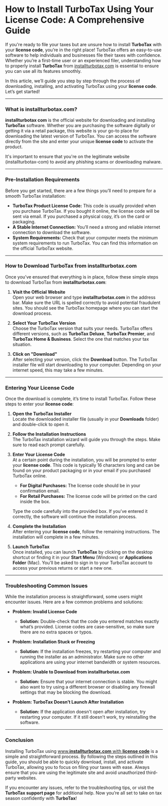 <h1>How to Install TurboTax Using Your License Code: A Comprehensive Guide</h1>
<p>If you're ready to file your taxes but are unsure how to install <strong>TurboTax</strong> with your <strong>license code</strong>, you&rsquo;re in the right place! TurboTax offers an easy-to-use software to help individuals and businesses file their taxes with confidence. Whether you&rsquo;re a first-time user or an experienced filer, understanding how to properly install <strong>TurboTax</strong> from <a href="https://www.gotaxation.com/installturbotax-com">installturbotax com</a>&nbsp;is essential to ensure you can use all its features smoothly.</p>
<p>In this article, we&rsquo;ll guide you step by step through the process of downloading, installing, and activating TurboTax using your <strong>license code</strong>. Let&rsquo;s get started!</p>
<hr />
<h3>What is installturbotax.com?</h3>
<p><strong>installturbotax com</strong> is the official website for downloading and installing <strong>TurboTax</strong> software. Whether you are purchasing the software digitally or getting it via a retail package, this website is your go-to place for downloading the latest version of TurboTax. You can access the software directly from the site and enter your unique <strong>license code</strong> to activate the product.</p>
<p>It's important to ensure that you're on the legitimate website (installturbotax-com) to avoid any phishing scams or downloading malware.</p>
<hr />
<h3>Pre-Installation Requirements</h3>
<p>Before you get started, there are a few things you&rsquo;ll need to prepare for a smooth TurboTax installation:</p>
<ul>
<li><strong>TurboTax Product License Code:</strong> This code is usually provided when you purchase TurboTax. If you bought it online, the license code will be sent via email. If you purchased a physical copy, it&rsquo;s on the card or packaging.</li>
<li><strong>A Stable Internet Connection:</strong> You&rsquo;ll need a strong and reliable internet connection to download the software.</li>
<li><strong>System Requirements:</strong> Check that your computer meets the minimum system requirements to run TurboTax. You can find this information on the official TurboTax website.</li>
</ul>
<hr />
<h3>How to Download TurboTax from installturbotax.com</h3>
<p>Once you&rsquo;ve ensured that everything is in place, follow these simple steps to download TurboTax from <strong>installturbotax.com</strong>:</p>
<ol>
<li>
<p><strong>Visit the Official Website</strong><br />Open your web browser and type <strong>installturbotax.com</strong> in the address bar. Make sure the URL is spelled correctly to avoid potential fraudulent sites. You should see the TurboTax homepage where you can start the download process.</p>
</li>
<li>
<p><strong>Select Your TurboTax Version</strong><br />Choose the TurboTax version that suits your needs. TurboTax offers different versions, such as <strong>TurboTax Deluxe</strong>, <strong>TurboTax Premier</strong>, and <strong>TurboTax Home &amp; Business</strong>. Select the one that matches your tax situation.</p>
</li>
<li>
<p><strong>Click on "Download"</strong><br />After selecting your version, click the <strong>Download</strong> button. The TurboTax installer file will start downloading to your computer. Depending on your internet speed, this may take a few minutes.</p>
</li>
</ol>
<hr />
<h3>Entering Your License Code</h3>
<p>Once the download is complete, it&rsquo;s time to install TurboTax. Follow these steps to enter your <strong>license code</strong>:</p>
<ol>
<li>
<p><strong>Open the TurboTax Installer</strong><br />Locate the downloaded installer file (usually in your <strong>Downloads</strong> folder) and double-click to open it.</p>
</li>
<li>
<p><strong>Follow the Installation Instructions</strong><br />The TurboTax installation wizard will guide you through the steps. Make sure to read each prompt carefully.</p>
</li>
<li>
<p><strong>Enter Your License Code</strong><br />At a certain point during the installation, you will be prompted to enter your <strong>license code</strong>. This code is typically 16 characters long and can be found on your product packaging or in your email if you purchased TurboTax online.</p>
<ul>
<li><strong>For Digital Purchases:</strong> The license code should be in your confirmation email.</li>
<li><strong>For Retail Purchases:</strong> The license code will be printed on the card inside the box.</li>
</ul>
<p>Type the code carefully into the provided box. If you&rsquo;ve entered it correctly, the software will continue the installation process.</p>
</li>
<li>
<p><strong>Complete the Installation</strong><br />After entering your <strong>license code</strong>, follow the remaining instructions. The installation will complete in a few minutes.</p>
</li>
<li>
<p><strong>Launch TurboTax</strong><br />Once installed, you can launch <strong>TurboTax</strong> by clicking on the desktop shortcut or finding it in your <strong>Start Menu</strong> (Windows) or <strong>Applications Folder</strong> (Mac). You&rsquo;ll be asked to sign in to your TurboTax account to access your previous returns or start a new one.</p>
</li>
</ol>
<hr />
<h3>Troubleshooting Common Issues</h3>
<p>While the installation process is straightforward, some users might encounter issues. Here are a few common problems and solutions:</p>
<ul>
<li>
<p><strong>Problem: Invalid License Code</strong></p>
<ul>
<li><strong>Solution:</strong> Double-check that the code you entered matches exactly what&rsquo;s provided. License codes are case-sensitive, so make sure there are no extra spaces or typos.</li>
</ul>
</li>
<li>
<p><strong>Problem: Installation Stuck or Freezing</strong></p>
<ul>
<li><strong>Solution:</strong> If the installation freezes, try restarting your computer and running the installer as an administrator. Make sure no other applications are using your internet bandwidth or system resources.</li>
</ul>
</li>
<li>
<p><strong>Problem: Unable to Download from installturbotax.com</strong></p>
<ul>
<li><strong>Solution:</strong> Ensure that your internet connection is stable. You might also want to try using a different browser or disabling any firewall settings that may be blocking the download.</li>
</ul>
</li>
<li>
<p><strong>Problem: TurboTax Doesn&rsquo;t Launch After Installation</strong></p>
<ul>
<li><strong>Solution:</strong> If the application doesn't open after installation, try restarting your computer. If it still doesn't work, try reinstalling the software.</li>
</ul>
</li>
</ul>
<hr />
<h3>Conclusion</h3>
<p>Installing TurboTax using <a href="https://www.gotaxation.com/installturbotax-com">www.<strong>installturbotax.com</strong> with&nbsp;<strong>license code</strong></a> is a simple and straightforward process. By following the steps outlined in this guide, you should be able to quickly download, install, and activate TurboTax, allowing you to focus on filing your taxes with ease. Always ensure that you are using the legitimate site and avoid unauthorized third-party websites.</p>
<p>If you encounter any issues, refer to the troubleshooting tips, or visit the <strong>TurboTax support page</strong> for additional help. Now you&rsquo;re all set to take on tax season confidently with <strong>TurboTax</strong>!</p>

